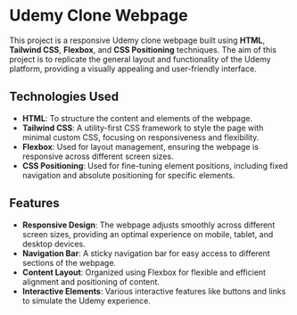 # Udemy Clone Webpage

This project is a responsive Udemy clone webpage built using **HTML**, **Tailwind CSS**, **Flexbox**, and **CSS Positioning** techniques. 
The aim of this project is to replicate the general layout and functionality of the Udemy platform, providing a visually appealing and user-friendly interface.

## Technologies Used
- **HTML**: To structure the content and elements of the webpage.
- **Tailwind CSS**: A utility-first CSS framework to style the page with minimal custom CSS, focusing on responsiveness and flexibility.
- **Flexbox**: Used for layout management, ensuring the webpage is responsive across different screen sizes.
- **CSS Positioning**: Used for fine-tuning element positions, including fixed navigation and absolute positioning for specific elements.

## Features
- **Responsive Design**: The webpage adjusts smoothly across different screen sizes, providing an optimal experience on mobile, tablet, and desktop devices.
- **Navigation Bar**: A sticky navigation bar for easy access to different sections of the webpage.
- **Content Layout**: Organized using Flexbox for flexible and efficient alignment and positioning of content.
- **Interactive Elements**: Various interactive features like buttons and links to simulate the Udemy experience.



